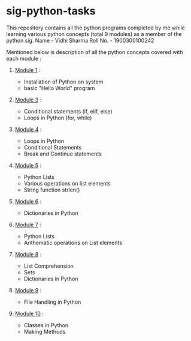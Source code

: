 # sig-python-tasks
This repository contains all the python programs completed by me while learning various python concepts (total 9 modules) as a member of the python sig.
Name - Vidhi Sharma
Roll No. - 1900300100242

Mentioned below is description of all the python concepts covered with each module : 

1. [Module 1](https://github.com/vidhi1308/sig-python-tasks/tree/main/module_1) :
    * Installation of Python on system
    * basic "Hello World" program
    
2. [Module 3](https://github.com/vidhi1308/sig-python-tasks/tree/main/module_3) :
    * Conditional statements (if, elif, else)
    * Loops in Python (for, while)    
    
3. [Module 4](https://github.com/vidhi1308/sig-python-tasks/tree/main/module_4) :
    * Loops in Python
    * Conditional Statements
    * Break and Continue statements   
    
4. [Module 5](https://github.com/vidhi1308/sig-python-tasks/tree/main/module_5) :
    * Python Lists
    * Various operations on list elements
    * String function strlen()
    
5. [Module 6](https://github.com/vidhi1308/sig-python-tasks/tree/main/module_6) :
    * Dictionaries in Python
    
6. [Module 7](https://github.com/vidhi1308/sig-python-tasks/tree/main/module_7) :
    * Python Lists
    * Arithematic operations on List elements
    
7. [Module 8](https://github.com/vidhi1308/sig-python-tasks/tree/main/module_8) :
    * List Comprehension
    * Sets
    * Dictionaries in Python
   
8. [Module 9](https://github.com/vidhi1308/sig-python-tasks/tree/main/module_9) :
    * File Handling in Python
    
9. [Module 10](https://github.com/vidhi1308/sig-python-tasks/tree/main/module_10) :
    * Classes in Python
    * Making Methods
